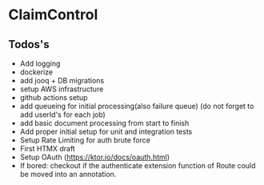 # ClaimControl

## Todos's

- Add logging
- dockerize
- add jooq + DB migrations 
- setup AWS infrastructure
- github actions setup
- add queueing for initial processing(also failure queue) (do not forget to add userId's for each job)
- add basic document processing from start to finish
- Add proper initial setup for unit and integration tests
- Setup Rate Limiting for auth brute force
- First HTMX draft
- Setup OAuth (https://ktor.io/docs/oauth.html)
- If bored: checkout if the authenticate extension function of Route could be moved into an annotation.
